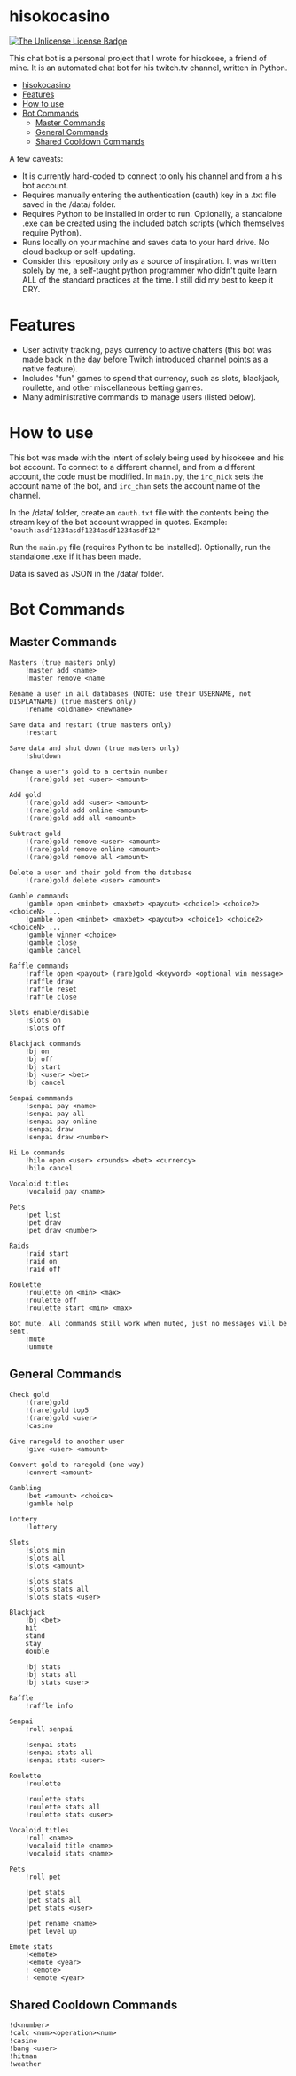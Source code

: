 # hisokocasino

[![The Unlicense License Badge](https://img.shields.io/badge/license-The_Unlicense-blue)](https://choosealicense.com/licenses/unlicense/)

This chat bot is a personal project that I wrote for hisokeee, a friend of mine. It is an automated chat bot for his twitch.tv channel, written in Python.

- [hisokocasino](#hisokocasino)
- [Features](#features)
- [How to use](#how-to-use)
- [Bot Commands](#bot-commands)
  - [Master Commands](#master-commands)
  - [General Commands](#general-commands)
  - [Shared Cooldown Commands](#shared-cooldown-commands)

A few caveats:

-  It is currently hard-coded to connect to only his channel and from a his bot account.
-  Requires manually entering the authentication (oauth) key in a .txt file saved in the /data/ folder.
-  Requires Python to be installed in order to run. Optionally, a standalone .exe can be created using the included batch scripts (which themselves require Python).
-  Runs locally on your machine and saves data to your hard drive. No cloud backup or self-updating.
-  Consider this repository only as a source of inspiration. It was written solely by me, a self-taught python programmer who didn't quite learn ALL of the standard practices at the time. I still did my best to keep it DRY.

# Features

-  User activity tracking, pays currency to active chatters (this bot was made back in the day before Twitch introduced channel points as a native feature).
-  Includes "fun" games to spend that currency, such as slots, blackjack, roullette, and other miscellaneous betting games.
-  Many administrative commands to manage users (listed below).

# How to use

This bot was made with the intent of solely being used by hisokeee and his bot account. To connect to a different channel, and from a different account, the code must be modified. In `main.py`, the `irc_nick` sets the account name of the bot, and `irc_chan` sets the account name of the channel.

In the /data/ folder, create an `oauth.txt` file with the contents being the stream key of the bot account wrapped in quotes. Example: `"oauth:asdf1234asdf1234asdf1234asdf12"`

Run the `main.py` file (requires Python to be installed). Optionally, run the standalone .exe if it has been made.

Data is saved as JSON in the /data/ folder.

# Bot Commands

## Master Commands

    Masters (true masters only)
        !master add <name>
        !master remove <name

    Rename a user in all databases (NOTE: use their USERNAME, not DISPLAYNAME) (true masters only)
        !rename <oldname> <newname>

    Save data and restart (true masters only)
        !restart

    Save data and shut down (true masters only)
        !shutdown

    Change a user's gold to a certain number
        !(rare)gold set <user> <amount>

    Add gold
        !(rare)gold add <user> <amount>
        !(rare)gold add online <amount>
        !(rare)gold add all <amount>

    Subtract gold
        !(rare)gold remove <user> <amount>
        !(rare)gold remove online <amount>
        !(rare)gold remove all <amount>

    Delete a user and their gold from the database
        !(rare)gold delete <user> <amount>

    Gamble commands
        !gamble open <minbet> <maxbet> <payout> <choice1> <choice2> <choiceN> ...
        !gamble open <minbet> <maxbet> <payout>x <choice1> <choice2> <choiceN> ...
        !gamble winner <choice>
        !gamble close
        !gamble cancel

    Raffle commands
        !raffle open <payout> (rare)gold <keyword> <optional win message>
        !raffle draw
        !raffle reset
        !raffle close

    Slots enable/disable
        !slots on
        !slots off

    Blackjack commands
        !bj on
        !bj off
        !bj start
        !bj <user> <bet>
        !bj cancel

    Senpai commmands
        !senpai pay <name>
        !senpai pay all
        !senpai pay online
        !senpai draw
        !senpai draw <number>

    Hi Lo commands
        !hilo open <user> <rounds> <bet> <currency>
        !hilo cancel

    Vocaloid titles
        !vocaloid pay <name>

    Pets
        !pet list
        !pet draw
        !pet draw <number>

    Raids
        !raid start
        !raid on
        !raid off

    Roulette
        !roulette on <min> <max>
        !roulette off
        !roulette start <min> <max>

    Bot mute. All commands still work when muted, just no messages will be sent.
        !mute
        !unmute

## General Commands

    Check gold
        !(rare)gold
        !(rare)gold top5
        !(rare)gold <user>
        !casino

    Give raregold to another user
        !give <user> <amount>

    Convert gold to raregold (one way)
        !convert <amount>

    Gambling
        !bet <amount> <choice>
        !gamble help

    Lottery
        !lottery

    Slots
        !slots min
        !slots all
        !slots <amount>

        !slots stats
        !slots stats all
        !slots stats <user>

    Blackjack
        !bj <bet>
        hit
        stand
        stay
        double

        !bj stats
        !bj stats all
        !bj stats <user>

    Raffle
        !raffle info

    Senpai
        !roll senpai

        !senpai stats
        !senpai stats all
        !senpai stats <user>

    Roulette
        !roulette

        !roulette stats
        !roulette stats all
        !roulette stats <user>

    Vocaloid titles
        !roll <name>
        !vocaloid title <name>
        !vocaloid stats <name>

    Pets
        !roll pet

        !pet stats
        !pet stats all
        !pet stats <user>

        !pet rename <name>
        !pet level up

    Emote stats
        !<emote>
        !<emote <year>
        ! <emote>
        ! <emote <year>

## Shared Cooldown Commands

    !d<number>
    !calc <num><operation><num>
    !casino
    !bang <user>
    !hitman
    !weather
